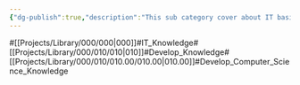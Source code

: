 ```yaml
---
{"dg-publish":true,"description":"This sub category cover about IT basic Like Computer Sience and","permalink":"/projects/library/000/010/010-00/010-00/","dgPassFrontmatter":true,"noteIcon":"0","created":"2024-01-24T15:24:09.122+09:00","updated":"2024-04-11T00:09:03.840+09:00"}
---
```


#[[Projects/Library/000/000\|000]]#IT_Knowledge#[[Projects/Library/000/010/010\|010]]#Develop_Knowledge#[[Projects/Library/000/010/010.00/010.00\|010.00]]#Develop_Computer_Science_Knowledge

